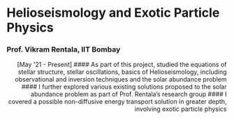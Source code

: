 # Helioseismology and Exotic Particle Physics 
### Prof. Vikram Rentala, IIT Bombay
<div style="text-align: right">  
[May '21 - Present]
#### As part of this project, studied the equations of stellar structure, stellar oscillations, basics of Helioseismology, including observational and inversion techniques and the solar abundance problem
#### I further explored various existing solutions proposed to the solar abundance problem as part of Prof. Rentala’s research group
#### I covered a possible non-diffusive energy transport solution in greater depth, involving exotic particle physics
